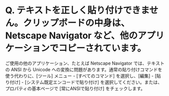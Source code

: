 # Q. テキストを正しく貼り付けできません。クリップボードの中身は、Netscape Navigator など、他のアプリケーションでコピーされています。

ご使用の他のアプリケーション、たとえば Netscape Navigator では、テキストの ANSI から Unicode
への変換に問題があります。通常の貼り付けコマンドを使う代わりに、\[ツール\] メニュー \- \[すべてのコマンド\] を選択し、\[編集\] \- \[貼り付け\] \-
\[システム既定エンコードで貼り付け\] を選択してください。または、プロパティの基本ページで \[常にANSIで貼り付け\] をチェックします。
